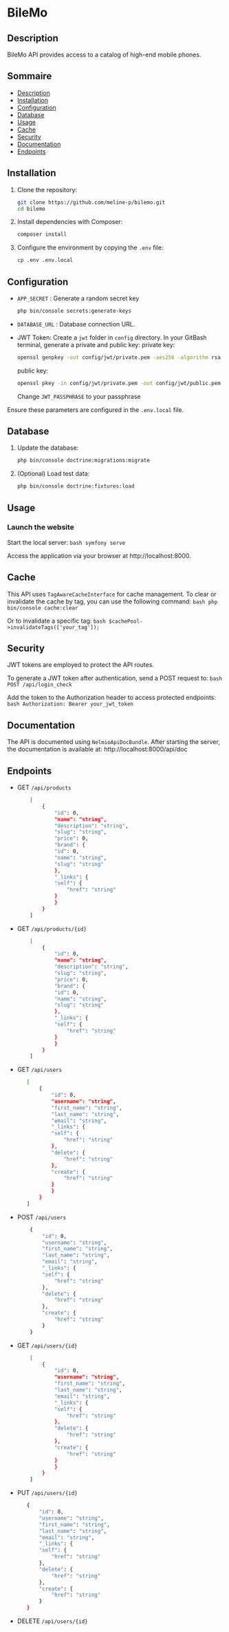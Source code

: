 # BileMo

## Description

BileMo API provides access to a catalog of high-end mobile phones.

## Sommaire

- [Description](#description)
- [Installation](#installation)
- [Configuration](#configuration)
- [Database](#database)
- [Usage](#usage)
- [Cache](#cache)
- [Security](#security)
- [Documentation](#documentation)
- [Endpoints](#endpoints)

## Installation

1. Clone the repository:
    ```bash
    git clone https://github.com/meline-p/bilemo.git
    cd bilemo
    ```

2. Install dependencies with Composer:
    ```bash
    composer install
    ```

3. Configure the environment by copying the `.env` file:
    ```bash
    cp .env .env.local
    ```

## Configuration

- `APP_SECRET` : Generate a random secret key
    ```bash
    php bin/console secrets:generate-keys
    ```
- `DATABASE_URL` : Database connection URL.
- JWT Token: Create a `jwt` folder in `config` directory. In your GitBash terminal, generate a private and public key:
    private key: 
    ```bash
    openssl genpkey -out config/jwt/private.pem -aes256 -algorithm rsa -pkeyopt rsa_keygen_bits:4096
    ```

    public key: 
    ```bash
    openssl pkey -in config/jwt/private.pem -out config/jwt/public.pem -pubout
    ```

    Change `JWT_PASSPHRASE` to your passphrase

Ensure these parameters are configured in the `.env.local` file.


## Database

1. Update the database:
    ```bash
    php bin/console doctrine:migrations:migrate
    ```

2. (Optional) Load test data:
    ```bash
    php bin/console doctrine:fixtures:load
    ```


## Usage

### Launch the website
Start the local server:
    ```bash
    symfony serve
    ```

Access the application via your browser at http://localhost:8000.


## Cache

This API uses `TagAwareCacheInterface` for cache management. To clear or invalidate the cache by tag, you can use the following command:
    ```bash
    php bin/console cache:clear
    ```

Or to invalidate a specific tag:
    ```bash
    $cachePool->invalidateTags(['your_tag']);
    ```


## Security

JWT tokens are employed to protect the API routes.

To generate a JWT token after authentication, send a POST request to:
    ```bash
    POST /api/login_check
    ```

Add the token to the Authorization header to access protected endpoints:
    ```bash
    Authorization: Bearer your_jwt_token
    ```


## Documentation

The API is documented using `NelmioApiDocBundle`. After starting the server, the documentation is available at: http://localhost:8000/api/doc


## Endpoints
- GET `/api/products`
    ```bash
        [
            {
                "id": 0,
                "name": "string",
                "description": "string",
                "slug": "string",
                "price": 0,
                "brand": {
                "id": 0,
                "name": "string",
                "slug": "string"
                },
                "_links": {
                "self": {
                    "href": "string"
                }
                }
            }
        ]
    ```

- GET `/api/products/{id}`
    ```bash
        [
            {
                "id": 0,
                "name": "string",
                "description": "string",
                "slug": "string",
                "price": 0,
                "brand": {
                "id": 0,
                "name": "string",
                "slug": "string"
                },
                "_links": {
                "self": {
                    "href": "string"
                }
                }
            }
        ]
    ```

- GET `/api/users`
     ```bash
        [
            {
                "id": 0,
                "username": "string",
                "first_name": "string",
                "last_name": "string",
                "email": "string",
                "_links": {
                "self": {
                    "href": "string"
                },
                "delete": {
                    "href": "string"
                },
                "create": {
                    "href": "string"
                }
                }
            }
        ]
    ```

- POST `/api/users`
    ```bash
        {
            "id": 0,
            "username": "string",
            "first_name": "string",
            "last_name": "string",
            "email": "string",
            "_links": {
            "self": {
                "href": "string"
            },
            "delete": {
                "href": "string"
            },
            "create": {
                "href": "string"
            }
        }
    ```

- GET `/api/users/{id}`
    ```bash
        [
            {
                "id": 0,
                "username": "string",
                "first_name": "string",
                "last_name": "string",
                "email": "string",
                "_links": {
                "self": {
                    "href": "string"
                },
                "delete": {
                    "href": "string"
                },
                "create": {
                    "href": "string"
                }
                }
            }
        ]
    ```

- PUT `/api/users/{id}`
     ```bash
        {
            "id": 0,
            "username": "string",
            "first_name": "string",
            "last_name": "string",
            "email": "string",
            "_links": {
            "self": {
                "href": "string"
            },
            "delete": {
                "href": "string"
            },
            "create": {
                "href": "string"
            }
        }
    ```

- DELETE `/api/users/{id}`